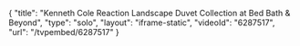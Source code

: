 {
    "title": "Kenneth Cole Reaction Landscape Duvet Collection at Bed Bath & Beyond",
    "type": "solo",
    "layout": "iframe-static",
    "videoId": "6287517",
    "url": "\/tvpembed\/6287517"
}